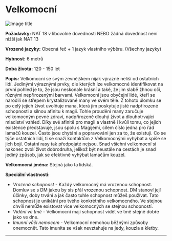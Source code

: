 # Velkomocní

![Image title](/assets/races/vel.webp)

**Požadavky:** NAT 18 v libovolné dovednosti NEBO žádná dovednost není nižší jak NAT 13  

**Vrozené jazyky:** Obecná řeč + 1 jazyk vlastního výběru. (Všechny jazyky) 

**Hybnost:** 6 metrů 

**Doba života:** 120 - 150 let

**Popis:** Velkomocní se svým zevnějškem nijak výrazně neliší od ostatních lidí. Jedinými výraznými prvky, dle kterých lze velkomocné identifikovat na první pohled je to, že jsou neskonale krásní a také, že jim slabě žhnou oči, různými nepřirozenými barvami. Velkomocní jsou obyčejní lidé, kteří se narodili se střepem krystalizované many ve svém těle. Z tohoto úlomku se po celý jejich život uvolňuje mana, která jim poskytuje jisté nadpřirozené schopnosti a silnou afinitu k magii. Tohle proudění many zaručuje velkomocným pevné zdraví, nadpřirozeně dlouhý život a dlouhotrvající mladiství vzhled. Díky své afinitě pro magii a vlastně i kvůli tomu, co jejich existence představuje, jsou spolu s Magijemi, cílem číslo jedna pro řád lamačů kouzel. Často jsou chytáni a popravováni jen za to, že existují. Co se týče ostatních lidí, ti se snaží kontaktům z Velkomocnými vyhýbat a spíše se jich bojí. Ostatní rasy tak předpojaté nejsou. Snad všichni velkomocní si nakonec zvolí život dobrodruha, jelikož být neustále na cestách je snad jediný způsob, jak se efektivně vyhýbat lamačům kouzel. 

**Velkomocná jména:** Stejná jako ta lidská.

**Speciální vlastnosti:**

- *Vrozená schopnost* - Každý velkomocný má vrozenou schopnost. Domluv se s DM jakou by sis přál vrozenou schopnost. DM stanoví její účinky, doby trvání a jak často tuhle schopnost můžeš používat. Tato schopnost je unikátní pro tvého konkrétního velkomocného. Ve stejnou chvíli nemůže existovat více velkomocných se stejnou schopností. 
- *Vidění ve tmě* - Velkomocní mají schopnost vidět ve tmě stejně dobře jako ve dne.
- *Imunní vůči nemocem* - Velkomocní nemohou běžnými způsoby onemocnět. Tato imunita se však nevztahuje na jedy, kouzla a kletby.

---

